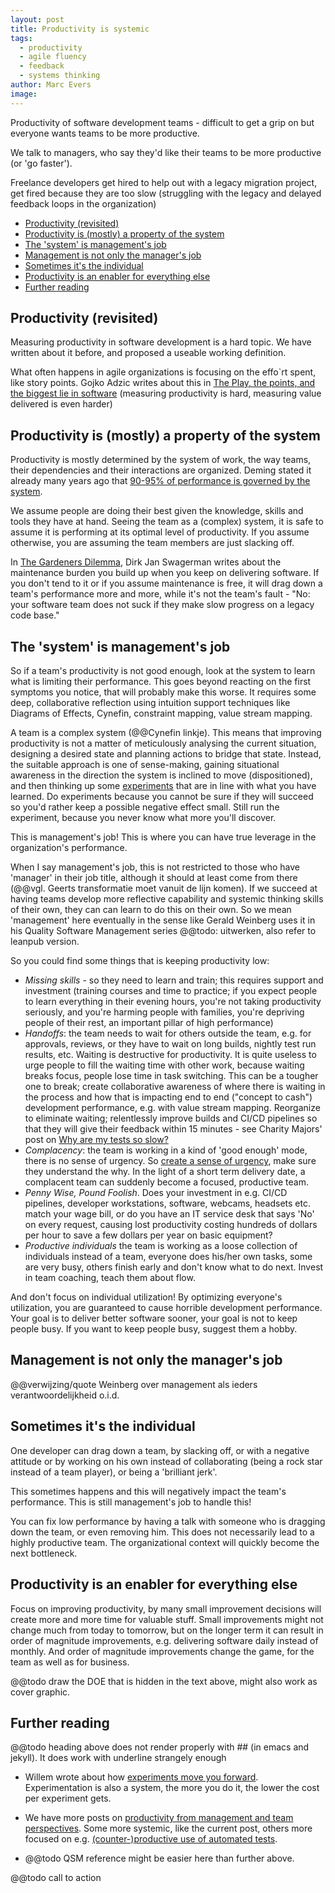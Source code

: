 ```yaml
---
layout: post
title: Productivity is systemic
tags:
  - productivity
  - agile fluency
  - feedback
  - systems thinking
author: Marc Evers
image: 
---
```


Productivity of software development teams - difficult to get a grip on but everyone wants teams to be more productive. 

We talk to managers, who say they'd like their teams to be more productive (or 'go faster').

Freelance developers get hired to help out with a legacy migration project, get fired because they are too slow (struggling with the legacy and delayed feedback loops in the organization)

- [Productivity (revisited)](#productivity-revisited)
- [Productivity is (mostly) a property of the system](#productivity-is-mostly-a-property-of-the-system)
- [The 'system' is management's job](#the-system-is-managements-job)
- [Management is not only the manager's job](#management-is-not-only-the-managers-job)
- [Sometimes it's the individual](#sometimes-its-the-individual)
- [Productivity is an enabler for everything else](#productivity-is-an-enabler-for-everything-else)
- [Further reading](#further-reading)

## Productivity (revisited)

Measuring productivity in software development is a hard topic. 
We have written about it before, and proposed a useable working definition.

What often happens in agile organizations is focusing on the effo`rt spent, like
story points. Gojko Adzic writes about this in [The Play, the points, and the
biggest lie in
software](https://gojko.net/2021/01/11/the-play-the-points-the-lie.html)
(measuring productivity is hard, measuring value delivered is even harder)

## Productivity is (mostly) a property of the system

Productivity is mostly determined by the system of work, the way teams, their
dependencies and their interactions are organized. Deming stated it already many
years ago that [90-95% of performance is governed by the
system](https://deming.org/dr-deming-called-for-the-elimination-of-the-annual-performance-appraisal/).

We assume people are doing their best given the knowledge, skills and tools they
have at hand. Seeing the team as a (complex) system, it is safe to assume it is
performing at its optimal level of productivity. If you assume otherwise, you
are assuming the team members are just slacking off.

In [The Gardeners
Dilemma](https://www.linkedin.com/pulse/gardeners-dilemma-dirk-jan-swagerman/),
Dirk Jan Swagerman writes about the maintenance burden you build up when you
keep on delivering software. If you don't tend to it or if you assume
maintenance is free, it will drag down a team's performance more and more, while
it's not the team's fault - "No: your software team does not suck if they make
slow progress on a legacy code base."

## The 'system' is management's job

So if a team's productivity is not good enough, look at the system to learn what
is limiting their performance. This goes beyond reacting on the first symptoms
you notice, that will probably make this worse. It requires some deep,
collaborative reflection using intuition support techniques like Diagrams of
Effects, Cynefin, constraint mapping, value stream mapping.

A team is a complex system (@@Cynefin linkje). This means that improving
productivity is not a matter of meticulously analysing the current situation,
designing a desired state and planning actions to bridge that state. Instead,
the suitable approach is one of sense-making, gaining situational awareness in
the direction the system is inclined to move (dispositioned), and then thinking
up some [experiments](/2020/06/26/experiments-move-you-forward.html) that are in line with what you have learned. Do experiments
because you cannot be sure if they will succeed so you'd rather keep a possible
negative effect small. Still run the experiment, because you never know what
more you'll discover.

This is management's job! This is where you can have true leverage in the organization's performance.

When I say management's job, this is not restricted to those who have 'manager' in their job title, although it should at least come from there (@@vgl. Geerts transformatie moet vanuit de lijn komen). If we succeed at having teams develop more reflective capability and systemic thinking skills of their own, they can can learn to do this on their own. So we mean 'management' here eventually in the sense like Gerald Weinberg uses it in his Quality Software Management series @@todo: uitwerken, also refer to leanpub version.

So you could find some things that is keeping productivity low:
- _Missing skills_ - so they need to learn and train; this requires
  support and investment (training courses and time to practice; if you expect
  people to learn everything in their evening hours, you're not taking
  productivity seriously, and you're harming people with families, you're
  depriving people of their rest, an important pillar of high performance)
- _Handoffs_: the team needs to wait for others outside the team, e.g. for approvals,
  reviews, or they have to wait on long builds, nightly test run results, etc.
  Waiting is destructive for productivity. It is quite useless to urge people to
  fill the waiting time with other work, because waiting breaks focus, people
  lose time in task switching. This can be a tougher one to break; create
  collaborative awareness of where there is waiting in the process and how that
  is impacting end to end ("concept to cash") development performance, e.g. with
  value stream mapping. Reorganize to eliminate waiting; relentlessly improve
  builds and CI/CD pipelines so that they will give their feedback within 15
  minutes - see Charity Majors' post on [Why are my tests so slow?](https://charity.wtf/2020/12/31/why-are-my-tests-so-slow-a-list-of-likely-suspects-anti-patterns-and-unresolved-personal-trauma)
- _Complacency_: the team is working in a kind of 'good enough' mode, there
  is no sense of urgency. So [create a sense of
  urgency](/2020/10/26/under-pressure.html), make sure they understand the why.
  In the light of a short term delivery date, a complacent team can suddenly become a focused, productive team.
- _Penny Wise, Pound Foolish_. Does your investment in e.g. CI/CD pipelines, developer workstations, software, webcams, headsets etc. match your wage bill, or do you have an IT service desk that says 'No' on every request, causing lost productivity costing hundreds of dollars per hour to save a few dollars per year on basic equipment?
- _Productive individuals_ the team is working as a loose collection of individuals instead of a team, everyone
  does his/her own tasks, some are very busy, others finish early and don't know
  what to do next. Invest in team coaching, teach them about flow.

And don't focus on individual utilization! By optimizing everyone's utilization,
you are guaranteed to cause horrible development performance. Your goal is to
deliver better software sooner, your goal is not to keep people busy. If you
want to keep people busy, suggest them a hobby. 


## Management is not only the manager's job

@@verwijzing/quote Weinberg over management als ieders verantwoordelijkheid o.i.d.

## Sometimes it's the individual

One developer can drag down a team, by slacking off, or with a negative attitude
or by working on his own instead of collaborating (being a rock star instead of
a team player), or being a 'brilliant jerk'.

This sometimes happens and this will negatively impact the team's performance.
This is still management's job to handle this!

You can fix low performance by having a talk with someone who is dragging down
the team, or even removing him. This does not necessarily lead to a highly
productive team. The organizational context will quickly become the next
bottleneck.

## Productivity is an enabler for everything else

Focus on improving productivity, by many small improvement decisions will create
more and more time for valuable stuff. Small improvements might not change much
from today to tomorrow, but on the longer term it can result in order of
magnitude improvements, e.g. delivering software daily instead of monthly. And
order of magnitude improvements change the game, for the team as well as for
business.

@@todo draw the DOE that is hidden in the text above, might also work as cover graphic.

Further reading
---------------


@@todo heading above does not render properly with ## (in emacs and jekyll). It does work with underline strangely enough

- Willem wrote about how [experiments move you forward](/2020/06/26/experiments-move-you-forward.html). Experimentation is also a system, the more you do it, the lower the cost per experiment gets.

- We have more posts on [productivity from management and team perspectives](/blog-by-tag/#tag-productivity). Some more systemic, like the current post, others more focused on e.g. [(counter-)productive use of automated tests](/2020/11/27/paying-the-price-of-fast-tests.html).

- @@todo QSM reference might be easier here than further above.

@@todo call to action

